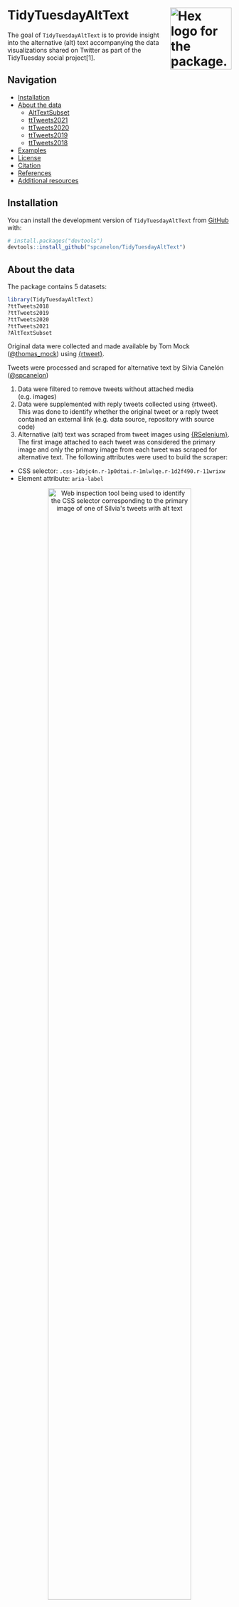 <!-- README.md is generated from README.Rmd. Please edit that file -->

# TidyTuesdayAltText <a href='https://github.com/spcanelon/TidyTuesdayAltText'><img src='man/figures/ttat_hex.png' align="right" height="138.5" alt='Hex logo for the package. White with a thick black border. Inside, the TidyTuesday logo on the top half which are the words TidyTuesday in white against a broad brush stroke of black paint. On the bottom half, the words alt = "text" in black against a white background and within angle brackets to simulate html code.'/></a>

<!-- badges: start -->
<!-- badges: end -->

The goal of `TidyTuesdayAltText` is to provide insight into the
alternative (alt) text accompanying the data visualizations shared on
Twitter as part of the TidyTuesday social project[1].

## Navigation

-   [Installation](#installation)
-   [About the data](#about-the-data)
    -   [AltTextSubset](#AltTextSubset)
    -   [ttTweets2021](#ttTweets2021)
    -   [ttTweets2020](#ttTweets2020)
    -   [ttTweets2019](#ttTweets2019)
    -   [ttTweets2018](#ttTweets2018)
-   [Examples](#examples)
-   [License](#license)
-   [Citation](#citation)
-   [References](#references)
-   [Additional resources](#additional-resources)

## Installation

<!--
You can install the released version of TidyTuesdayAltText from [CRAN](https://CRAN.R-project.org) with:
``` r
install.packages("TidyTuesdayAltText")
```
-->

You can install the development version of `TidyTuesdayAltText` from
[GitHub](https://github.com/) with:

``` r
# install.packages("devtools")
devtools::install_github("spcanelon/TidyTuesdayAltText")
```

## About the data

The package contains 5 datasets:

``` r
library(TidyTuesdayAltText)
?ttTweets2018
?ttTweets2019
?ttTweets2020
?ttTweets2021
?AltTextSubset
```

Original data were collected and made available by Tom Mock
([@thomas\_mock](https://twitter.com/thomas_mock)) using
[{rtweet}](https://github.com/ropensci/rtweet).

Tweets were processed and scraped for alternative text by Silvia Canelón
([@spcanelon](https://twitter.com/spcanelon))

1.  Data were filtered to remove tweets without attached media
    (e.g. images)
2.  Data were supplemented with reply tweets collected using {rtweet}.
    This was done to identify whether the original tweet or a reply
    tweet contained an external link (e.g. data source, repository with
    source code)
3.  Alternative (alt) text was scraped from tweet images using
    [{RSelenium}](https://docs.ropensci.org/RSelenium/). The first image
    attached to each tweet was considered the primary image and only the
    primary image from each tweet was scraped for alternative text. The
    following attributes were used to build the scraper:

-   CSS selector: `.css-1dbjc4n.r-1p0dtai.r-1mlwlqe.r-1d2f490.r-11wrixw`
-   Element attribute: `aria-label`

<div class="figure" style="text-align: center">

<img src="https://raw.githubusercontent.com/spcanelon/csvConf2021/master/slides/img/webInspection.png" alt="Web inspection tool being used to identify the CSS selector corresponding to the primary image of one of Silvia's tweets with alt text" width="80%"/>
<p class="caption">
Example of web inspection being used to identify the CSS selector
utilized for alt-text web scraping
</p>

</div>

This data package does not include data that could directly identify the
tweet author in order to respect any author’s decision to delete a tweet
or make their account private after the data was originally
collected.[2]

To obtain the tweet text, author screen name, and many other tweet
attributes, you can “rehydrate” the `TweetId`s (or “status” ids[3])
using the {rtweet} package.[4]

### AltTextSubset

A dataset containing the alternative text for media shared between 2018
and 2021 as part of the TidyTuesday social project, and other attributes
of 441 tweets. This is a subset of the 2018-2021 datasets, containing
only tweets with alternative text that isn’t “Image,” the default
alternative text added by the Twitter app in the absence of customized
alternative text. More information can be found using `?AltTextSubset`.

-   Dates included: April 10, 2018 to April 4, 2021.
-   Observations (rows): There are 465 rows in this dataset. Each row
    represents a single unique tweet post.
-   Variables (columns): There are 7 columns in this dataset. They are
    described below

| variable    | data\_type | description                                                                 |
|:------------|:-----------|:----------------------------------------------------------------------------|
| TweetId     | character  | &lt;chr&gt; Unique tweet identifier                                         |
| ImageUrl    | character  | &lt;chr&gt; URL to the media shared in the tweet                            |
| AltText     | character  | &lt;chr&gt; Alternative text corresponding to the media shared in the tweet |
| HashtagList | list       | &lt;list&gt; List of hashtags used in the tweet                             |
| TweetDate   | double     | &lt;dttm&gt; Date and time the tweet was posted                             |
| Year        | integer    | &lt;fct&gt; Year the tweet was posted                                       |
| UrlCheck    | integer    | &lt;fct&gt; Denotes whether the tweet included an external link             |

### ttTweets2021

Link to the raw data:
[data-raw/ttTweets2021.csv](data-raw/ttTweets2021.csv)

A dataset containing the alternative text for media shared in 2021 as
part of the TidyTuesday social project, and other attributes. More
information can be found using `?ttTweets2021`.

-   Dates included: January 1, 2021 to April 4, 2021.
-   Observations (rows): There are 1032 rows in this dataset. Each row
    represents a single unique tweet post.
-   Variables (columns): There are 7 columns in this dataset. They are
    described below

| variable    | data\_type | description                                                                 |
|:------------|:-----------|:----------------------------------------------------------------------------|
| TweetId     | character  | &lt;chr&gt; Unique tweet identifier                                         |
| ImageUrl    | character  | &lt;chr&gt; URL to the media shared in the tweet                            |
| AltText     | character  | &lt;chr&gt; Alternative text corresponding to the media shared in the tweet |
| HashtagList | list       | &lt;list&gt; List of hashtags used in the tweet                             |
| TweetDate   | double     | &lt;dttm&gt; Date and time the tweet was posted                             |
| Year        | integer    | &lt;fct&gt; Year the tweet was posted                                       |
| UrlCheck    | integer    | &lt;fct&gt; Denotes whether the tweet included an external link             |

### ttTweets2020

Link to the raw data:
[data-raw/ttTweets2020.csv](data-raw/ttTweets2020.csv)

A dataset containing the alternative text for media shared in 2020 as
part of the TidyTuesday social project, and other attributes. More
information can be found using `?ttTweets2020`.

-   Dates included: January 1, 2020 to December 31, 2020
-   Observations (rows): There are 3374 rows in this dataset. Each row
    represents a single unique tweet post.
-   Variables (columns): There are 7 columns in this dataset. They are
    described below

| variable    | data\_type | description                                                                 |
|:------------|:-----------|:----------------------------------------------------------------------------|
| TweetId     | character  | &lt;chr&gt; Unique tweet identifier                                         |
| ImageUrl    | character  | &lt;chr&gt; URL to the media shared in the tweet                            |
| AltText     | character  | &lt;chr&gt; Alternative text corresponding to the media shared in the tweet |
| HashtagList | list       | &lt;list&gt; List of hashtags used in the tweet                             |
| TweetDate   | double     | &lt;dttm&gt; Date and time the tweet was posted                             |
| Year        | integer    | &lt;fct&gt; Year the tweet was posted                                       |
| UrlCheck    | integer    | &lt;fct&gt; Denotes whether the tweet included an external link             |

### ttTweets2019

Link to the raw data:
[data-raw/ttTweets2019.csv](data-raw/ttTweets2019.csv)

A dataset containing the alternative text for media shared in 2019 as
part of the TidyTuesday social project, and other attributes. More
information can be found using `?ttTweets2019`.

-   Dates included: January 1, 2019 to December 31, 2019.
-   Observations (rows): There are 2022 rows in this dataset. Each row
    represents a single unique tweet post.
-   Variables (columns): There are 7 columns in this dataset. They are
    described below

| variable    | data\_type | description                                                                 |
|:------------|:-----------|:----------------------------------------------------------------------------|
| TweetId     | character  | &lt;chr&gt; Unique tweet identifier                                         |
| ImageUrl    | character  | &lt;chr&gt; URL to the media shared in the tweet                            |
| AltText     | character  | &lt;chr&gt; Alternative text corresponding to the media shared in the tweet |
| HashtagList | list       | &lt;list&gt; List of hashtags used in the tweet                             |
| TweetDate   | double     | &lt;dttm&gt; Date and time the tweet was posted                             |
| Year        | integer    | &lt;fct&gt; Year the tweet was posted                                       |
| UrlCheck    | integer    | &lt;fct&gt; Denotes whether the tweet included an external link             |

### ttTweets2018

Link to the raw data:
[data-raw/ttTweets2018.csv](data-raw/ttTweets2018.csv)

A dataset containing the alternative text for media shared in 2018 as
part of the TidyTuesday social project, and other attributes. More
information can be found using `?ttTweets2018`.

-   Dates included: April 2, 2018 to December 31, 2018.
-   Observations (rows): There are 709 rows in this dataset. Each row
    represents a single unique tweet post.
-   Variables (columns): There are 7 columns in this dataset. They are
    described below

| variable    | data\_type | description                                                                 |
|:------------|:-----------|:----------------------------------------------------------------------------|
| TweetId     | character  | &lt;chr&gt; Unique tweet identifier                                         |
| ImageUrl    | character  | &lt;chr&gt; URL to the media shared in the tweet                            |
| AltText     | character  | &lt;chr&gt; Alternative text corresponding to the media shared in the tweet |
| HashtagList | list       | &lt;list&gt; List of hashtags used in the tweet                             |
| TweetDate   | double     | &lt;dttm&gt; Date and time the tweet was posted                             |
| Year        | integer    | &lt;fct&gt; Year the tweet was posted                                       |
| UrlCheck    | integer    | &lt;fct&gt; Denotes whether the tweet included an external link             |

## Citation

To cite the TidyTuesdayAltText package, please use:

``` r
citation("TidyTuesdayAltText")
#> 
#> To cite TidyTuesdayAltText in publications use:
#> 
#>   Canelón SP, Mock JT, and Hare E (2021). TidyTuesdayAltText:
#>   Alternative text for media attached to TidyTuesday tweets. R package
#>   version 0.0.9. https://github.com/spcanelon/TidyTuesdayAltText. doi:
#>   ???
#> 
#> A BibTeX entry for LaTeX users is
#> 
#>   @Manual{,
#>     title = {TidyTuesdayAltText: Alternative text for media attached to TidyTuesday tweets},
#>     author = {Silvia P. Canelón and Thomas Mock and Elizabeth Hare},
#>     year = {2021},
#>     note = {R package version 0.0.9},
#>     url = {https://github.com/spcanelon/TidyTuesdayAltText},
#>   }
```

## References

Data and hex logo originally published in:

-   Thomas Mock (2021). Tidy Tuesday: A weekly data project aimed at the
    R ecosystem. <https://github.com/rfordatascience/tidytuesday>

Many thanks to Liz Hare
([@DogGeneticsLLC](https://twitter.com/DogGeneticsLLC)) for testing the
package in development and performing the analyses that went into our
[CSV Conf 2021 talk](https://github.com/spcanelon/csvConf2021).

And thank you to the following resources for providing guidance and
inspiration for how this package was organized and documented:

-   [Chapter 12 Create a data package \|
    rstudio4edu](https://rstudio4edu.github.io/rstudio4edu-book/data-pkg.html)
-   The Pudding. Repo:
    [the-pudding/data/foundation-names](https://github.com/the-pudding/data/tree/master/foundation-names)
-   Horst AM, Hill AP, Gorman KB (2020). palmerpenguins: Palmer
    Archipelago (Antarctica) penguin data. R package version 0.1.0.
    <https://allisonhorst.github.io/palmerpenguins/>.
    <doi:10.5281/zenodo.3960218>.

## Additional resources

<!--
## Example
This is a basic example which shows you how to solve a common problem:

```r
library(TidyTuesdayAltText)
## basic example code
```
What is special about using `README.Rmd` instead of just `README.md`? You can include R chunks like so:

```r
summary(cars)
#>      speed           dist       
#>  Min.   : 4.0   Min.   :  2.00  
#>  1st Qu.:12.0   1st Qu.: 26.00  
#>  Median :15.0   Median : 36.00  
#>  Mean   :15.4   Mean   : 42.98  
#>  3rd Qu.:19.0   3rd Qu.: 56.00  
#>  Max.   :25.0   Max.   :120.00
```
You'll still need to render `README.Rmd` regularly, to keep `README.md` up-to-date. `devtools::build_readme()` is handy for this. You could also use GitHub Actions to re-render `README.Rmd` every time you push. An example workflow can be found here: <https://github.com/r-lib/actions/tree/master/examples>.
-->

[1] [rfordatascience/tidytuesday: Official repo for the \#tidytuesday
project](https://github.com/rfordatascience/tidytuesday#a-weekly-social-data-project-in-r)

[2] [Developer Policy – Twitter Developers \| Twitter
Developer](https://developer.twitter.com/en/developer-terms/policy)

[3] [Tweet object \| Twitter
Developer](https://developer.twitter.com/en/docs/twitter-api/data-dictionary/object-model/tweet)

[4] [Get tweets data for given statuses (status IDs). — lookup\_tweets •
rOpenSci:
rtweet](https://docs.ropensci.org/rtweet/reference/lookup_tweets.html)
